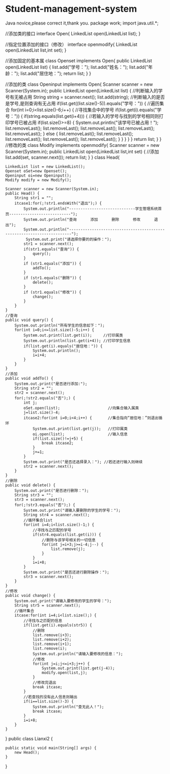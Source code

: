 # Student-management-system
Java novice,please correct it,thank you.
package work;
import java.util.*;

//添加类的接口
interface Open{
	LinkedList open(LinkedList list);
}

//指定位置添加的接口（修改）
interface openmodify{
	LinkedList open(LinkedList list,int set);
}

//添加固定的基本属
class Openset implements Open{
    public LinkedList open(LinkedList list) {
    	list.add("学号：");
    	list.add("姓名：");
    	list.add("年龄：");
		list.add("居住地：");
		return list;
	}
}

//添加的类
class Openinput implements Open{
	Scanner scanner = new Scanner(System.in);
	public LinkedList open(LinkedList list) {
		//判断输入的学号有无被占用
		String string = scanner.next();
		list.add(string);
		//判断输入的是否是学号,是则查询有无占用
		if(list.get((list.size()-5)).equals("学号：")) {
			//遍历集合
			for(int i=0;i<list.size()-6;i++) {
				//寻找集合中的学号
				if(list.get(i).equals("学号：")) {
					if(string.equals(list.get(i+4))) {
						//若输入的学号与找到的学号相同则打印学号已被占用
						if(list.size()>=8) {
							System.out.println("该学号已被占用！");
							list.removeLast();
							list.removeLast();
							list.removeLast();
							list.removeLast();
							list.removeLast();
						}
						else {
							list.removeLast();
							list.removeLast();
							list.removeLast();
							list.removeLast();
							list.removeLast();
						}
					}
				}
			}
		}
		return list;
	}
}
//修改的类
class Modify implements openmodify{
	Scanner scanner = new Scanner(System.in);
	public LinkedList open(LinkedList list,int set) {
		//添加
		list.add(set, scanner.next());
		return list;
	}
}
class Head{
	
	LinkedList list = new LinkedList();
	Openset oSet=new Openset();
	Openinput oi=new Openinput();
	Modify modify = new Modify();
	
	Scanner scanner = new Scanner(System.in);
	public Head() {
		String str1 = "";
	    itcase1:for(;!str1.endsWith("退出");) {
	    	System.out.println("-----------------------------学生管理系统首页---------------------------");
			System.out.println("查询		添加		删除		修改		退出");
			System.out.println("-----------------------------------------------------------------------");
	    	 System.out.print("请选择你要的的操作：");
	    	str1 = scanner.next();
	    	if(str1.equals("查询")) {
	    		query();
	    	}
	    	if (str1.equals("添加")) {
				addTo();
			}
	    	if (str1.equals("删除")) {
				delete();
			}
	    	if (str1.equals("修改")) {
				change();
			}
	    }
	}
	//查询
	public void query() {
		System.out.println("所有学生的信息如下：");
		for(int i=0;i<=list.size()-5;i++) {
			System.out.print(list.get(i));     //打印属类
			System.out.println(list.get(i+4)); //打印学生信息
			if(list.get(i).equals("居住地：")) {
				System.out.println();
				i=i+4;
			}
		}
	}
	//添加
	public void addTo() {
		System.out.print("是否进行添加:");
		String str2 = "";
		str2 = scanner.next();
		for(;!str2.equals("否");) {
			int j;
			oSet.open(list);                     //向集合输入属类
			j=list.size()-4;
			itcase2:for(int i=0;i<4;i++) {       //集合指向“居住地：”则退出循环
				System.out.print(list.get(j));   //打印属类
				oi.open(list);                   //输入信息
				if(list.size()!=j+5) {
					break itcase2;
				}
				j+=1;
			}
			System.out.print("是否还选择录入："); //若还进行输入则继续
			str2 = scanner.next();
		}
	}
	//删除
	public void delete() {
		System.out.print("是否进行删除：");
		String str3 = "";
		str3 = scanner.next();
		for(;!str3.equals("否");) {
			System.out.print("请输入要删除的学生的学号：");
			String str4 = scanner.next();
			//循环集合list
			for(int i=4;i<list.size()-1;) {
				//寻找与之匹配的学号
				if(str4.equals(list.get(i))) {
					//删除与该学号相关的一切信息
					for(int j=i+3;j>=i-4;j--) {
						list.remove(j);
					}
				}
				i=i+8;
			}
			System.out.print("是否还进行删除操作：");
			str3 = scanner.next();
		}
	}
	//修改
	public void change() {
		System.out.print("请输入要修改的学生的学号：");
		String str5 = scanner.next();
		//循环集合
		itcase:for(int i=4;i<list.size();) {
			//寻找与之匹配的信息
			if(list.get(i).equals(str5)) {
				//删除
				list.remove(i+3);
				list.remove(i+2);
				list.remove(i+1);
				list.remove(i);
				System.out.println("请输入要修改的信息：");
				//修改
				for(int j=i;j<=i+3;j++) {
					System.out.print(list.get(j-4));
					modify.open(list,j);
				}
				//修改完退出
				break itcase;
			}
			//若查找的没有此人信息则输出
			if(i==list.size()-3) {
				System.out.println("查无此人！");
				break itcase;
			}
			i=i+8;
		}
	}
}
public class Lianxi2 {
	
	public static void main(String[] args) {
		new Head();
	}
}
